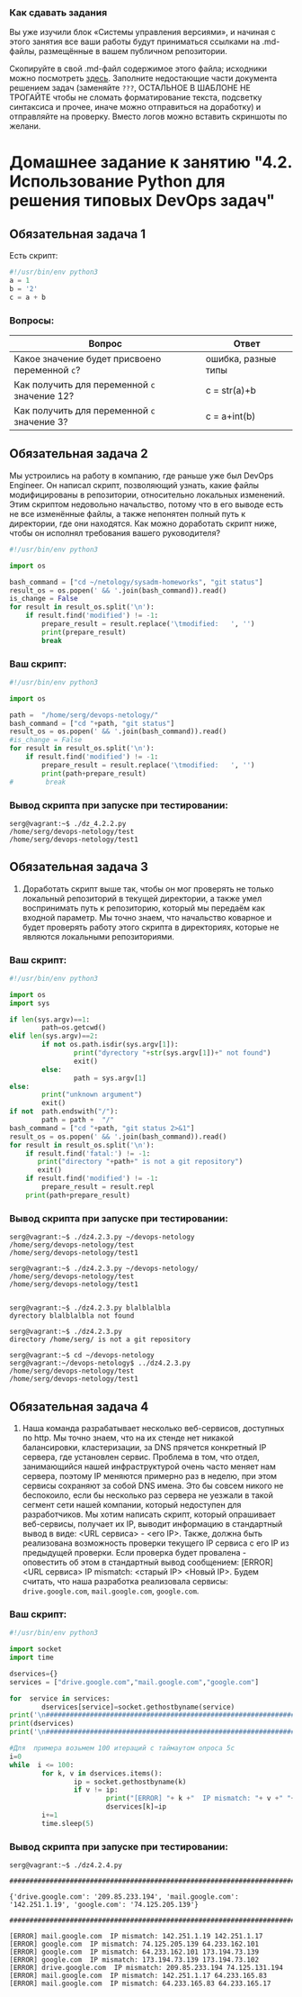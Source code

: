 ### Как сдавать задания

Вы уже изучили блок «Системы управления версиями», и начиная с этого занятия все ваши работы будут приниматься ссылками на .md-файлы, размещённые в вашем публичном репозитории.

Скопируйте в свой .md-файл содержимое этого файла; исходники можно посмотреть [здесь](https://raw.githubusercontent.com/netology-code/sysadm-homeworks/devsys10/04-script-02-py/README.md). Заполните недостающие части документа решением задач (заменяйте `???`, ОСТАЛЬНОЕ В ШАБЛОНЕ НЕ ТРОГАЙТЕ чтобы не сломать форматирование текста, подсветку синтаксиса и прочее, иначе можно отправиться на доработку) и отправляйте на проверку. Вместо логов можно вставить скриншоты по желани.

# Домашнее задание к занятию "4.2. Использование Python для решения типовых DevOps задач"

## Обязательная задача 1

Есть скрипт:
```python
#!/usr/bin/env python3
a = 1
b = '2'
c = a + b
```

### Вопросы:
| Вопрос  | Ответ |
| ------------- | ------------- |
| Какое значение будет присвоено переменной `c`?  | ошибка, разные типы   |
| Как получить для переменной `c` значение 12?  | c = str(a)+b |
| Как получить для переменной `c` значение 3?  | c = a+int(b)

## Обязательная задача 2
Мы устроились на работу в компанию, где раньше уже был DevOps Engineer. Он написал скрипт, позволяющий узнать, какие файлы модифицированы в репозитории, относительно локальных изменений. Этим скриптом недовольно начальство, потому что в его выводе есть не все изменённые файлы, а также непонятен полный путь к директории, где они находятся. Как можно доработать скрипт ниже, чтобы он исполнял требования вашего руководителя?

```python
#!/usr/bin/env python3

import os

bash_command = ["cd ~/netology/sysadm-homeworks", "git status"]
result_os = os.popen(' && '.join(bash_command)).read()
is_change = False
for result in result_os.split('\n'):
    if result.find('modified') != -1:
        prepare_result = result.replace('\tmodified:   ', '')
        print(prepare_result)
        break
```

### Ваш скрипт:
```python
#!/usr/bin/env python3

import os

path =  "/home/serg/devops-netology/"
bash_command = ["cd "+path, "git status"]
result_os = os.popen(' && '.join(bash_command)).read()
#is_change = False
for result in result_os.split('\n'):
    if result.find('modified') != -1:
        prepare_result = result.replace('\tmodified:   ', '')
        print(path+prepare_result)
#        break

```

### Вывод скрипта при запуске при тестировании:
```
serg@vagrant:~$ ./dz_4.2.2.py
/home/serg/devops-netology/test
/home/serg/devops-netology/test1

```

## Обязательная задача 3
1. Доработать скрипт выше так, чтобы он мог проверять не только локальный репозиторий в текущей директории, а также умел воспринимать путь к репозиторию, который мы передаём как входной параметр. Мы точно знаем, что начальство коварное и будет проверять работу этого скрипта в директориях, которые не являются локальными репозиториями.

### Ваш скрипт:
```python
#!/usr/bin/env python3

import os
import sys

if len(sys.argv)==1:
        path=os.getcwd()
elif len(sys.argv)==2:
        if not os.path.isdir(sys.argv[1]):
                print("dyrectory "+str(sys.argv[1])+" not found")
                exit()
        else:
                path = sys.argv[1]
else:
        print("unknown argument")
        exit()
if not  path.endswith("/"):
        path = path +  "/"
bash_command = ["cd "+path, "git status 2>&1"]
result_os = os.popen(' && '.join(bash_command)).read()
for result in result_os.split('\n'):
    if result.find('fatal:') != -1:
       print("directory "+path+" is not a git repository")
       exit()
    if result.find('modified') != -1:
        prepare_result = result.repl
	print(path+prepare_result)
```

### Вывод скрипта при запуске при тестировании:
```
serg@vagrant:~$ ./dz4.2.3.py ~/devops-netology
/home/serg/devops-netology/test
/home/serg/devops-netology/test1

serg@vagrant:~$ ./dz4.2.3.py ~/devops-netology/
/home/serg/devops-netology/test
/home/serg/devops-netology/test1


serg@vagrant:~$ ./dz4.2.3.py blalblalbla
dyrectory blalblalbla not found

serg@vagrant:~$ ./dz4.2.3.py
directory /home/serg/ is not a git repository

serg@vagrant:~$ cd ~/devops-netology
serg@vagrant:~/devops-netology$ ../dz4.2.3.py
/home/serg/devops-netology/test
/home/serg/devops-netology/test1

```

## Обязательная задача 4
1. Наша команда разрабатывает несколько веб-сервисов, доступных по http. Мы точно знаем, что на их стенде нет никакой балансировки, кластеризации, за DNS прячется конкретный IP сервера, где установлен сервис. Проблема в том, что отдел, занимающийся нашей инфраструктурой очень часто меняет нам сервера, поэтому IP меняются примерно раз в неделю, при этом сервисы сохраняют за собой DNS имена. Это бы совсем никого не беспокоило, если бы несколько раз сервера не уезжали в такой сегмент сети нашей компании, который недоступен для разработчиков. Мы хотим написать скрипт, который опрашивает веб-сервисы, получает их IP, выводит информацию в стандартный вывод в виде: <URL сервиса> - <его IP>. Также, должна быть реализована возможность проверки текущего IP сервиса c его IP из предыдущей проверки. Если проверка будет провалена - оповестить об этом в стандартный вывод сообщением: [ERROR] <URL сервиса> IP mismatch: <старый IP> <Новый IP>. Будем считать, что наша разработка реализовала сервисы: `drive.google.com`, `mail.google.com`, `google.com`.

### Ваш скрипт:
```python
#!/usr/bin/env python3

import socket
import time

dservices={}
services = ["drive.google.com","mail.google.com","google.com"]

for  service in services:
        dservices[service]=socket.gethostbyname(service)
print('\n##########################################################################################################\n')
print(dservices)
print('\n##########################################################################################################\n')

#Для  примера возьмем 100 итераций с таймаутом опроса 5с
i=0
while  i <= 100:
        for k, v in dservices.items():
                ip = socket.gethostbyname(k)
                if v != ip:
                        print("[ERROR] "+ k +"  IP mismatch: "+ v +" "+ip)
                        dservices[k]=ip
        i+=1
        time.sleep(5)


```

### Вывод скрипта при запуске при тестировании:
```
serg@vagrant:~$ ./dz4.2.4.py

##########################################################################################################

{'drive.google.com': '209.85.233.194', 'mail.google.com': '142.251.1.19', 'google.com': '74.125.205.139'}

##########################################################################################################

[ERROR] mail.google.com  IP mismatch: 142.251.1.19 142.251.1.17
[ERROR] google.com  IP mismatch: 74.125.205.139 64.233.162.101
[ERROR] google.com  IP mismatch: 64.233.162.101 173.194.73.139
[ERROR] google.com  IP mismatch: 173.194.73.139 173.194.73.102
[ERROR] drive.google.com  IP mismatch: 209.85.233.194 74.125.131.194
[ERROR] mail.google.com  IP mismatch: 142.251.1.17 64.233.165.83
[ERROR] mail.google.com  IP mismatch: 64.233.165.83 64.233.165.17

```
